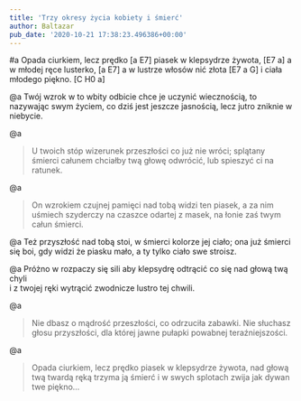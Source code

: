 ```yaml
---
title: 'Trzy okresy życia kobiety i śmierć'
author: Baltazar
pub_date: '2020-10-21 17:38:23.496386+00:00'
---
```


#a
Opada ciurkiem, lecz prędko [a E7]
piasek w klepsydrze żywota, [E7 a]
a w młodej ręce lusterko, [a E7]
a w lustrze włosów nić złota [E7 a G]
i ciała młodego piękno. [C H0 a]

@a
Twój wzrok w to wbity odbicie
chce je uczynić wiecznością,
to nazywając swym życiem,
co dziś jest jeszcze jasnością,
lecz jutro zniknie w niebycie.

@a
>U twoich stóp wizerunek
>przeszłości co już nie wróci;
>splątany śmierci całunem
>chciałby twą głowę odwrócić,
>lub spieszyć ci na ratunek.

@a
>On wzrokiem czujnej pamięci
>nad tobą widzi ten piasek,
>a za nim uśmiech szyderczy
>na czaszce odartej z masek,
>na łonie zaś twym całun śmierci.

@a
Też przyszłość nad tobą stoi,
w śmierci kolorze jej ciało;
ona już śmierci się boi,
gdy widzi że piasku mało,
a ty tylko ciało swe stroisz.

@a
Próżno w rozpaczy się sili
aby klepsydrę odtrącić
co się nad głową twą chyli                                                                 
i z twojej ręki wytrącić 
zwodnicze lustro tej chwili.

@a
>Nie dbasz o mądrość przeszłości,
>co odrzuciła zabawki.
>Nie słuchasz głosu przyszłości,
>dla której jawne pułapki
>powabnej teraźniejszości.

@a
>Opada ciurkiem, lecz prędko
>piasek w klepsydrze żywota,
>nad głową twą twardą ręką
>trzyma ją śmierć i w swych splotach
>zwija jak dywan twe piękno…